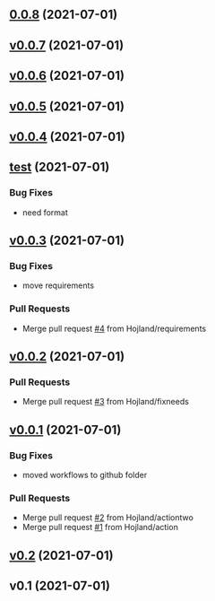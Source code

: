 
<a name="0.0.8"></a>
## [0.0.8](https://github.com/hojland/gha-pypi-versions/compare/v0.0.7...0.0.8) (2021-07-01)


<a name="v0.0.7"></a>
## [v0.0.7](https://github.com/hojland/gha-pypi-versions/compare/v0.0.6...v0.0.7) (2021-07-01)


<a name="v0.0.6"></a>
## [v0.0.6](https://github.com/hojland/gha-pypi-versions/compare/v0.0.5...v0.0.6) (2021-07-01)


<a name="v0.0.5"></a>
## [v0.0.5](https://github.com/hojland/gha-pypi-versions/compare/v0.0.4...v0.0.5) (2021-07-01)


<a name="v0.0.4"></a>
## [v0.0.4](https://github.com/hojland/gha-pypi-versions/compare/test...v0.0.4) (2021-07-01)


<a name="test"></a>
## [test](https://github.com/hojland/gha-pypi-versions/compare/v0.0.3...test) (2021-07-01)

### Bug Fixes

* need format


<a name="v0.0.3"></a>
## [v0.0.3](https://github.com/hojland/gha-pypi-versions/compare/v0.0.2...v0.0.3) (2021-07-01)

### Bug Fixes

* move requirements

### Pull Requests

* Merge pull request [#4](https://github.com/hojland/gha-pypi-versions/issues/4) from Hojland/requirements


<a name="v0.0.2"></a>
## [v0.0.2](https://github.com/hojland/gha-pypi-versions/compare/v0.0.1...v0.0.2) (2021-07-01)

### Pull Requests

* Merge pull request [#3](https://github.com/hojland/gha-pypi-versions/issues/3) from Hojland/fixneeds


<a name="v0.0.1"></a>
## [v0.0.1](https://github.com/hojland/gha-pypi-versions/compare/v0.2...v0.0.1) (2021-07-01)

### Bug Fixes

* moved workflows to github folder

### Pull Requests

* Merge pull request [#2](https://github.com/hojland/gha-pypi-versions/issues/2) from Hojland/actiontwo
* Merge pull request [#1](https://github.com/hojland/gha-pypi-versions/issues/1) from Hojland/action


<a name="v0.2"></a>
## [v0.2](https://github.com/hojland/gha-pypi-versions/compare/v0.1...v0.2) (2021-07-01)


<a name="v0.1"></a>
## v0.1 (2021-07-01)
